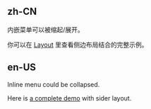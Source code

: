 ## zh-CN

内嵌菜单可以被缩起/展开。

你可以在 [Layout](/components/layout/#components-layout-demo-side) 里查看侧边布局结合的完整示例。

## en-US

Inline menu could be collapsed.

Here is [a complete demo](/components/layout/#components-layout-demo-side) with sider layout.
